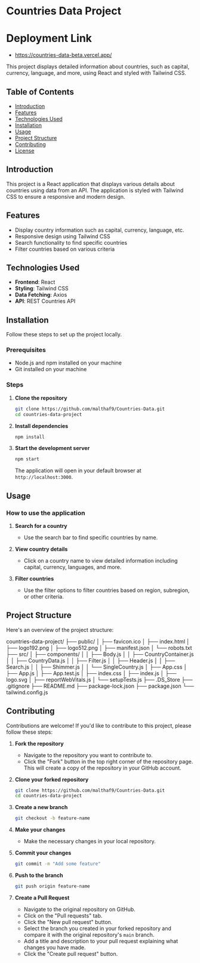 # Countries Data Project

# Deployment Link
 - https://countries-data-beta.vercel.app/

This project displays detailed information about countries, such as capital, currency, language, and more, using React and styled with Tailwind CSS.

## Table of Contents

- [Introduction](#introduction)
- [Features](#features)
- [Technologies Used](#technologies-used)
- [Installation](#installation)
- [Usage](#usage)
- [Project Structure](#project-structure)
- [Contributing](#contributing)
- [License](#license)

## Introduction

This project is a React application that displays various details about countries using data from an API. The application is styled with Tailwind CSS to ensure a responsive and modern design.

## Features

- Display country information such as capital, currency, language, etc.
- Responsive design using Tailwind CSS
- Search functionality to find specific countries
- Filter countries based on various criteria

## Technologies Used

- **Frontend**: React
- **Styling**: Tailwind CSS
- **Data Fetching**: Axios
- **API**: REST Countries API

## Installation

Follow these steps to set up the project locally.

### Prerequisites

- Node.js and npm installed on your machine
- Git installed on your machine

### Steps

1. **Clone the repository**
    ```bash
    git clone https://github.com/malthaf9/Countries-Data.git
    cd countries-data-project
    ```

2. **Install dependencies**
    ```bash
    npm install
    ```

3. **Start the development server**
    ```bash
    npm start
    ```

    The application will open in your default browser at `http://localhost:3000`.

## Usage

### How to use the application

1. **Search for a country**
   - Use the search bar to find specific countries by name.

2. **View country details**
   - Click on a country name to view detailed information including capital, currency, languages, and more.

3. **Filter countries**
   - Use the filter options to filter countries based on region, subregion, or other criteria.

## Project Structure

Here's an overview of the project structure:

countries-data-project/
├── public/
│ ├── favicon.ico
│ ├── index.html
│ ├── logo192.png
│ ├── logo512.png
│ ├── manifest.json
│ └── robots.txt
├── src/
│ ├── components/
│ │ ├── Body.js
│ │ ├── CountryContainer.js
│ │ ├── CountryData.js
│ │ ├── Filter.js
│ │ ├── Header.js
│ │ ├── Search.js
│ │ ├── Shimmer.js
│ │ └── SingleCountry.js
│ ├── App.css
│ ├── App.js
│ ├── App.test.js
│ ├── index.css
│ ├── index.js
│ ├── logo.svg
│ ├── reportWebVitals.js
│ └── setupTests.js
├── .DS_Store
├── .gitignore
├── README.md
├── package-lock.json
├── package.json
└── tailwind.config.js


## Contributing

Contributions are welcome! If you'd like to contribute to this project, please follow these steps:

1. **Fork the repository**
   - Navigate to the repository you want to contribute to.
   - Click the "Fork" button in the top right corner of the repository page. This will create a copy of the repository in your GitHub account.
     
2. **Clone your forked repository**
    ```bash
    git clone https://github.com/malthaf9/Countries-Data.git
    cd countries-data-project
    ```
3. **Create a new branch**
    ```bash
    git checkout -b feature-name
    ```
4. **Make your changes**
   -  Make the necessary changes in your local repository.
6. **Commit your changes**
    ```bash
    git commit -m "Add some feature"
    ```
7. **Push to the branch**
    ```bash
    git push origin feature-name
    ```
8. **Create a Pull Request**
   - Navigate to the original repository on GitHub.
   - Click on the "Pull requests" tab.
   - Click the "New pull request" button.
   - Select the branch you created in your forked repository and compare it with the original repository's `main` branch.
   - Add a title and description to your pull request explaining what changes you have made.
   - Click the "Create pull request" button.


